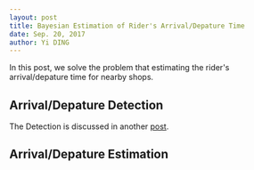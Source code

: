 ```yaml
--- 
layout: post
title: Bayesian Estimation of Rider's Arrival/Depature Time
date: Sep. 20, 2017
author: Yi DING
---
```

[comment]: # (An Estimation of Rider's spatial/temporal point)

In this post, we solve the problem that estimating the rider's arrival/depature time for nearby shops. 

## Arrival/Depature Detection
The Detection is discussed in another [post](https://github.com/dymodi/dymodi.github.io/blob/master/Research/Beacon/Beacon-Rider-Arrival-Depature-Detection.md).


## Arrival/Depature Estimation